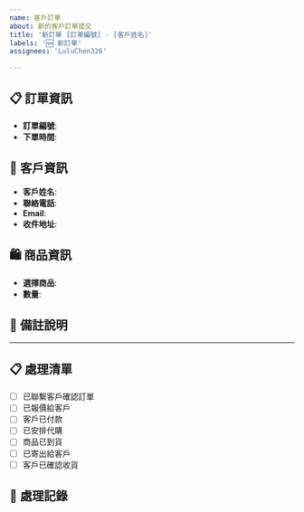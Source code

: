 ```yaml
---
name: 客戶訂單
about: 新的客戶訂單提交
title: '新訂單 [訂單編號] - [客戶姓名]'
labels: '🆕 新訂單'
assignees: 'LuluChen326'

---
```


## 📋 訂單資訊
- **訂單編號**: 
- **下單時間**: 

## 👤 客戶資訊
- **客戶姓名**: 
- **聯絡電話**: 
- **Email**: 
- **收件地址**: 

## 🛍️ 商品資訊
- **選擇商品**: 
- **數量**: 

## 📝 備註說明


---

## 📋 處理清單
- [ ] 已聯繫客戶確認訂單
- [ ] 已報價給客戶
- [ ] 客戶已付款
- [ ] 已安排代購
- [ ] 商品已到貨
- [ ] 已寄出給客戶
- [ ] 客戶已確認收貨

## 💬 處理記錄
<!-- 在這裡記錄與客戶的溝通過程 -->

